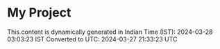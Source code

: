 # My Project

This content is dynamically generated in Indian Time (IST): 2024-03-28 03:03:23 IST
Converted to UTC: 2024-03-27 21:33:23 UTC

